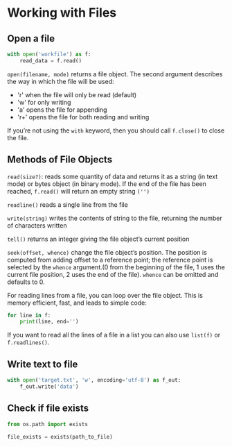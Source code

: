 # Working with Files

## Open a file

```py
with open('workfile') as f:
    read_data = f.read()
```

`open(filename, mode)` returns a file object. The second argument describes the way in which the file will be used:

- 'r' when the file will only be read (default)
- 'w' for only writing
- 'a' opens the file for appending
- 'r+' opens the file for both reading and writing

If you’re not using the `with` keyword, then you should call `f.close()` to close the file.


## Methods of File Objects

`read(size?)`: reads some quantity of data and returns it as a string (in text mode) or bytes object (in binary mode). If the end of the file has been reached, `f.read()` will return an empty string `('')`

`readline()` reads a single line from the file

`write(string)` writes the contents of string to the file, returning the number of characters written

`tell()` returns an integer giving the file object’s current position

`seek(offset, whence)` change the file object’s position. The position is computed from adding offset to a reference point; the reference point is selected by the `whence` argument.(0 from the beginning of the file, 1 uses the current file position, 2 uses the end of the file). `whence` can be omitted and defaults to 0.

For reading lines from a file, you can loop over the file object. This is memory efficient, fast, and leads to simple code:

```py
for line in f:
    print(line, end='')
```

If you want to read all the lines of a file in a list you can also use `list(f)` or `f.readlines()`.

## Write text to file

```py
with open('target.txt', 'w', encoding='utf-8') as f_out:
    f_out.write('data')
```


## Check if file exists

```py
from os.path import exists

file_exists = exists(path_to_file)
```